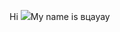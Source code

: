 Hi ![](https://user-images.githubusercontent.com/18350557/176309783-0785949b-9127-417c-8b55-ab5a4333674e.gif)My name is вцауау

<!--
**ifaqer/ifaqer** is a ✨ _special_ ✨ repository because its `README.md` (this file) appears on your GitHub profile.

Here are some ideas to get you started:

- 🔭 I’m currently working on ...
- 🌱 I’m currently learning ...
- 👯 I’m looking to collaborate on ...
- 🤔 I’m looking for help with ...
- 💬 Ask me about ...
- 📫 How to reach me: ...
- 😄 Pronouns: ...
- ⚡ Fun fact: ...
-->
